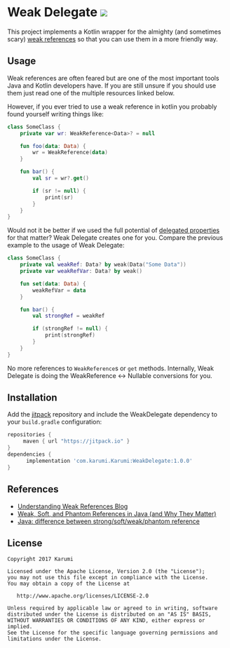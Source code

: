 # Weak Delegate [![](https://jitpack.io/v/Karumi/WeakDelegate.svg)](https://jitpack.io/#Karumi/WeakDelegate)

This project implements a Kotlin wrapper for the almighty (and sometimes scary) [weak references](https://docs.oracle.com/javase/7/docs/api/java/lang/ref/WeakReference.html) so that you can use them in a more friendly way.

## Usage

Weak references are often feared but are one of the most important tools Java and Kotlin developers have. If you are still unsure if you should use them just read one of the multiple resources linked below.

However, if you ever tried to use a weak reference in kotlin you probably found yourself writing things like:

```kotlin
class SomeClass {
    private var wr: WeakReference<Data>? = null

    fun foo(data: Data) {
        wr = WeakReference(data)
    }

    fun bar() {
        val sr = wr?.get()

        if (sr != null) {
            print(sr)
        }
    }
}
```

Would not it be better if we used the full potential of [delegated properties](https://kotlinlang.org/docs/reference/delegated-properties.html) for that matter? Weak Delegate creates one for you. Compare the previous example to the usage of Weak Delegate:

```kotlin
class SomeClass {
    private val weakRef: Data? by weak(Data("Some Data"))
    private var weakRefVar: Data? by weak()

    fun set(data: Data) {
        weakRefVar = data
    }

    fun bar() {
        val strongRef = weakRef

        if (strongRef != null) {
            print(strongRef)
        }
    }
}
```

No more references to `WeakReference`s or `get` methods. Internally, Weak Delegate is doing the WeakReference <-> Nullable conversions for you.

## Installation

Add the [jitpack](https://jitpack.io/) repository and include the WeakDelegate dependency to your `build.gradle` configuration:

```groovy
repositories { 
     maven { url "https://jitpack.io" }
}
dependencies {
      implementation 'com.karumi.Karumi:WeakDelegate:1.0.0'
}
```

## References

* [Understanding Weak References Blog](https://community.oracle.com/blogs/enicholas/2006/05/04/understanding-weak-references)
* [Weak, Soft, and Phantom References in Java (and Why They Matter)](https://dzone.com/articles/weak-soft-and-phantom-references-in-java-and-why-they-matter)
* [Java: difference between strong/soft/weak/phantom reference](https://stackoverflow.com/a/23519721/3959570)

License
-------

    Copyright 2017 Karumi

    Licensed under the Apache License, Version 2.0 (the "License");
    you may not use this file except in compliance with the License.
    You may obtain a copy of the License at

       http://www.apache.org/licenses/LICENSE-2.0

    Unless required by applicable law or agreed to in writing, software
    distributed under the License is distributed on an "AS IS" BASIS,
    WITHOUT WARRANTIES OR CONDITIONS OF ANY KIND, either express or implied.
    See the License for the specific language governing permissions and
    limitations under the License.
